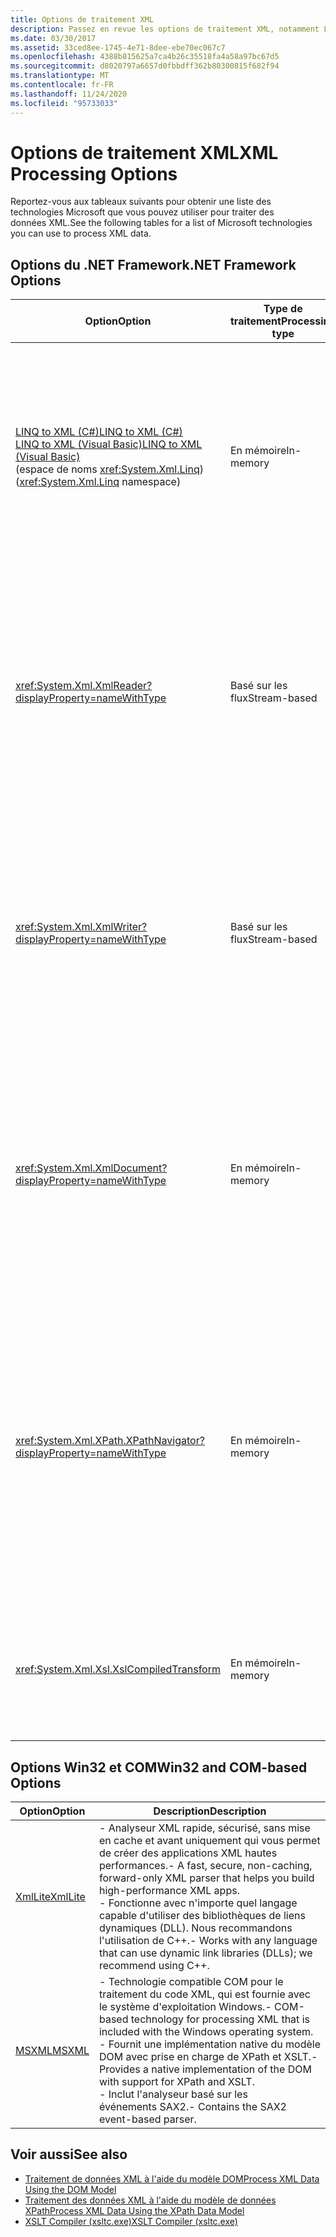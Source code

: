 ```yaml
---
title: Options de traitement XML
description: Passez en revue les options de traitement XML, notamment LINQ to XML, XmlReader, XmlWriter, XmlDocument, XPathNavigator, XslCompiledTransform, XmlLite et MSXML.
ms.date: 03/30/2017
ms.assetid: 33ced8ee-1745-4e71-8dee-ebe70ec067c7
ms.openlocfilehash: 4388b815625a7ca4b26c35518fa4a58a97bc67d5
ms.sourcegitcommit: d8020797a6657d0fbbdff362b80300815f682f94
ms.translationtype: MT
ms.contentlocale: fr-FR
ms.lasthandoff: 11/24/2020
ms.locfileid: "95733033"
---
```

# <a name="xml-processing-options"></a><span data-ttu-id="6fe0b-103">Options de traitement XML</span><span class="sxs-lookup"><span data-stu-id="6fe0b-103">XML Processing Options</span></span>

<span data-ttu-id="6fe0b-104">Reportez-vous aux tableaux suivants pour obtenir une liste des technologies Microsoft que vous pouvez utiliser pour traiter des données XML.</span><span class="sxs-lookup"><span data-stu-id="6fe0b-104">See the following tables for a list of Microsoft technologies you can use to process XML data.</span></span>  
  
## <a name="net-framework-options"></a><span data-ttu-id="6fe0b-105">Options du .NET Framework</span><span class="sxs-lookup"><span data-stu-id="6fe0b-105">.NET Framework Options</span></span>  
  
|<span data-ttu-id="6fe0b-106">**Option**</span><span class="sxs-lookup"><span data-stu-id="6fe0b-106">**Option**</span></span>|<span data-ttu-id="6fe0b-107">**Type de traitement**</span><span class="sxs-lookup"><span data-stu-id="6fe0b-107">**Processing type**</span></span>|<span data-ttu-id="6fe0b-108">**Description**</span><span class="sxs-lookup"><span data-stu-id="6fe0b-108">**Description**</span></span>|  
|----------------|-------------------------|---------------------|  
|[<span data-ttu-id="6fe0b-109">LINQ to XML (C#)</span><span class="sxs-lookup"><span data-stu-id="6fe0b-109">LINQ to XML (C#)</span></span>](../../linq/linq-xml-overview.md) <br/> [<span data-ttu-id="6fe0b-110">LINQ to XML (Visual Basic)</span><span class="sxs-lookup"><span data-stu-id="6fe0b-110">LINQ to XML (Visual Basic)</span></span>](../../linq/linq-xml-overview.md) <br /><span data-ttu-id="6fe0b-111">(espace de noms <xref:System.Xml.Linq>)</span><span class="sxs-lookup"><span data-stu-id="6fe0b-111">(<xref:System.Xml.Linq> namespace)</span></span>|<span data-ttu-id="6fe0b-112">En mémoire</span><span class="sxs-lookup"><span data-stu-id="6fe0b-112">In-memory</span></span>|<span data-ttu-id="6fe0b-113">-   Basé sur la technologie LINQ (Langage-Integrated Query) du .NET Framework.</span><span class="sxs-lookup"><span data-stu-id="6fe0b-113">-   Based on the .NET Framework Language-Integrated Query (LINQ) technology.</span></span><br /><span data-ttu-id="6fe0b-114">-   Fournit une expérience de requête similaire à SQL pour les objets, les données relationnelles et les données XML.</span><span class="sxs-lookup"><span data-stu-id="6fe0b-114">-   Provides query experience that is similar to SQL for objects, relational data, and XML data.</span></span><br /><span data-ttu-id="6fe0b-115">-   Fournit des fonctionnalités de création et de transformation de documents intuitives.</span><span class="sxs-lookup"><span data-stu-id="6fe0b-115">-   Provides intuitive document creation and transformation capabilities.</span></span><br /><span data-ttu-id="6fe0b-116">-   Utilisez cette option si vous écrivez un nouveau code.</span><span class="sxs-lookup"><span data-stu-id="6fe0b-116">-   Use this option if you're writing new code.</span></span>|  
|<xref:System.Xml.XmlReader?displayProperty=nameWithType>|<span data-ttu-id="6fe0b-117">Basé sur les flux</span><span class="sxs-lookup"><span data-stu-id="6fe0b-117">Stream-based</span></span>|<span data-ttu-id="6fe0b-118">-   Fournit un accès rapide, en avant seulement et non mis en cache aux données XML.</span><span class="sxs-lookup"><span data-stu-id="6fe0b-118">-   Provides a fast, non-cached, forward-only way to access XML data.</span></span><br /><span data-ttu-id="6fe0b-119">-   Vous pouvez créer des objets à l’aide de la méthode <xref:System.Xml.XmlReader.Create%2A?displayProperty=nameWithType> et spécifier l’ensemble de fonctionnalités à activer sur l’objet avec la classe <xref:System.Xml.XmlReaderSettings>.</span><span class="sxs-lookup"><span data-stu-id="6fe0b-119">-   You can create objects by using the <xref:System.Xml.XmlReader.Create%2A?displayProperty=nameWithType> method, and specify the set of features to enable on the object by using the <xref:System.Xml.XmlReaderSettings> class.</span></span>|  
|<xref:System.Xml.XmlWriter?displayProperty=nameWithType>|<span data-ttu-id="6fe0b-120">Basé sur les flux</span><span class="sxs-lookup"><span data-stu-id="6fe0b-120">Stream-based</span></span>|<span data-ttu-id="6fe0b-121">-   Fournit un moyen rapide, en avant seulement et non mis en cache de générer des données XML.</span><span class="sxs-lookup"><span data-stu-id="6fe0b-121">-   Provides a fast, non-cached, forward-only way to generate XML data.</span></span><br /><span data-ttu-id="6fe0b-122">-   Vous pouvez créer des objets à l’aide de la méthode <xref:System.Xml.XmlWriter.Create%2A?displayProperty=nameWithType> et spécifier l’ensemble de fonctionnalités à activer sur l’objet avec la classe <xref:System.Xml.XmlWriterSettings>.</span><span class="sxs-lookup"><span data-stu-id="6fe0b-122">-   You can create objects by using the <xref:System.Xml.XmlWriter.Create%2A?displayProperty=nameWithType> method, and specify the set of features to enable on the object by using the <xref:System.Xml.XmlWriterSettings> class.</span></span>|  
|<xref:System.Xml.XmlDocument?displayProperty=nameWithType>|<span data-ttu-id="6fe0b-123">En mémoire</span><span class="sxs-lookup"><span data-stu-id="6fe0b-123">In-memory</span></span>|<span data-ttu-id="6fe0b-124">-   Implémente les recommandations du [W3C relatives aux modèles objet de document (DOM), niveaux 1](https://www.w3.org/TR/REC-DOM-Level-1/level-one-core.html) et [2 (noyau)](https://www.w3.org/TR/DOM-Level-2-Core/).</span><span class="sxs-lookup"><span data-stu-id="6fe0b-124">-   Implements the [W3C Document Object Model (DOM) Level 1 Core](https://www.w3.org/TR/REC-DOM-Level-1/level-one-core.html) and [DOM Level 2 Core](https://www.w3.org/TR/DOM-Level-2-Core/) recommendations.</span></span><br /><span data-ttu-id="6fe0b-125">-   Vous pouvez créer, insérer, supprimer et modifier des nœuds à l'aide de méthodes et de propriétés basées sur le modèle DOM habituel.</span><span class="sxs-lookup"><span data-stu-id="6fe0b-125">-   You can create, insert, remove, and modify nodes by using methods and properties based on the familiar DOM model.</span></span><br /><span data-ttu-id="6fe0b-126">-   Utilisez cette option si vous modifiez du code existant qui implémente le modèle W3C DOM.</span><span class="sxs-lookup"><span data-stu-id="6fe0b-126">-   Use this option if you're modifying existing code that utilizes the W3C DOM.</span></span>|  
|<xref:System.Xml.XPath.XPathNavigator?displayProperty=nameWithType>|<span data-ttu-id="6fe0b-127">En mémoire</span><span class="sxs-lookup"><span data-stu-id="6fe0b-127">In-memory</span></span>|<span data-ttu-id="6fe0b-128">-   Offre plusieurs options d'édition et capacités de navigation utilisant un modèle de curseur.</span><span class="sxs-lookup"><span data-stu-id="6fe0b-128">-   Offers several editing options and navigation capabilities using a cursor model.</span></span><br /><span data-ttu-id="6fe0b-129">-   Les documents XML peuvent être contenus dans un objet <xref:System.Xml.XPath.XPathDocument> ou <xref:System.Xml.XmlDocument>.</span><span class="sxs-lookup"><span data-stu-id="6fe0b-129">-   XML documents can be contained in an <xref:System.Xml.XPath.XPathDocument> or <xref:System.Xml.XmlDocument> object.</span></span><br /><span data-ttu-id="6fe0b-130">-   Procure d'excellentes performances pour le traitement en lecture seule du code XML.</span><span class="sxs-lookup"><span data-stu-id="6fe0b-130">-   Provides excellent performance for read-only processing of XML.</span></span><br /><span data-ttu-id="6fe0b-131">-   Utilisez cette option si vous modifiez du code existant à l’aide de requêtes XPath ou de transformations XSLT.</span><span class="sxs-lookup"><span data-stu-id="6fe0b-131">-   Use this option if you're modifying existing code with XPath queries or XSLT transformations.</span></span>|  
|<xref:System.Xml.Xsl.XslCompiledTransform>|<span data-ttu-id="6fe0b-132">En mémoire</span><span class="sxs-lookup"><span data-stu-id="6fe0b-132">In-memory</span></span>|<span data-ttu-id="6fe0b-133">-   Fournit des options pour la transformation de données XML à l'aide des transformations XSL.</span><span class="sxs-lookup"><span data-stu-id="6fe0b-133">-   Provides options for transforming XML data using XSL transformations.</span></span><br /><span data-ttu-id="6fe0b-134">-   [XSLT Compiler (xsltc.exe)](xslt-compiler-xsltc-exe.md) vous permet de faire référence à des transformations précompilées dans votre application.</span><span class="sxs-lookup"><span data-stu-id="6fe0b-134">-   The [XSLT Compiler (xsltc.exe)](xslt-compiler-xsltc-exe.md) lets you reference pre-compiled transformations in your app.</span></span>|  
  
## <a name="win32-and-com-based-options"></a><span data-ttu-id="6fe0b-135">Options Win32 et COM</span><span class="sxs-lookup"><span data-stu-id="6fe0b-135">Win32 and COM-based Options</span></span>  
  
|<span data-ttu-id="6fe0b-136">**Option**</span><span class="sxs-lookup"><span data-stu-id="6fe0b-136">**Option**</span></span>|<span data-ttu-id="6fe0b-137">**Description**</span><span class="sxs-lookup"><span data-stu-id="6fe0b-137">**Description**</span></span>|  
|----------------|---------------------|  
|<span data-ttu-id="6fe0b-138">[XmlLite](/previous-versions/windows/desktop/ms752872(v=vs.85))</span><span class="sxs-lookup"><span data-stu-id="6fe0b-138">[XmlLite](/previous-versions/windows/desktop/ms752872(v=vs.85))</span></span>|<span data-ttu-id="6fe0b-139">-   Analyseur XML rapide, sécurisé, sans mise en cache et avant uniquement qui vous permet de créer des applications XML hautes performances.</span><span class="sxs-lookup"><span data-stu-id="6fe0b-139">-   A fast, secure, non-caching, forward-only XML parser that helps you build high-performance XML apps.</span></span><br /><span data-ttu-id="6fe0b-140">-   Fonctionne avec n'importe quel langage capable d'utiliser des bibliothèques de liens dynamiques (DLL). Nous recommandons l'utilisation de C++.</span><span class="sxs-lookup"><span data-stu-id="6fe0b-140">-   Works with any language that can use dynamic link libraries (DLLs); we recommend using C++.</span></span>|  
|<span data-ttu-id="6fe0b-141">[MSXML](/previous-versions/windows/desktop/ms763742(v=vs.85))</span><span class="sxs-lookup"><span data-stu-id="6fe0b-141">[MSXML](/previous-versions/windows/desktop/ms763742(v=vs.85))</span></span>|<span data-ttu-id="6fe0b-142">-   Technologie compatible COM pour le traitement du code XML, qui est fournie avec le système d'exploitation Windows.</span><span class="sxs-lookup"><span data-stu-id="6fe0b-142">-   COM-based technology for processing XML that is included with the Windows operating system.</span></span><br /><span data-ttu-id="6fe0b-143">-   Fournit une implémentation native du modèle DOM avec prise en charge de XPath et XSLT.</span><span class="sxs-lookup"><span data-stu-id="6fe0b-143">-   Provides a native implementation of the DOM with support for XPath and XSLT.</span></span><br /><span data-ttu-id="6fe0b-144">-   Inclut l'analyseur basé sur les événements SAX2.</span><span class="sxs-lookup"><span data-stu-id="6fe0b-144">-   Contains the SAX2 event-based parser.</span></span>|  
  
## <a name="see-also"></a><span data-ttu-id="6fe0b-145">Voir aussi</span><span class="sxs-lookup"><span data-stu-id="6fe0b-145">See also</span></span>

- [<span data-ttu-id="6fe0b-146">Traitement de données XML à l'aide du modèle DOM</span><span class="sxs-lookup"><span data-stu-id="6fe0b-146">Process XML Data Using the DOM Model</span></span>](process-xml-data-using-the-dom-model.md)
- [<span data-ttu-id="6fe0b-147">Traitement des données XML à l'aide du modèle de données XPath</span><span class="sxs-lookup"><span data-stu-id="6fe0b-147">Process XML Data Using the XPath Data Model</span></span>](process-xml-data-using-the-xpath-data-model.md)
- [<span data-ttu-id="6fe0b-148">XSLT Compiler (xsltc.exe)</span><span class="sxs-lookup"><span data-stu-id="6fe0b-148">XSLT Compiler (xsltc.exe)</span></span>](xslt-compiler-xsltc-exe.md)
